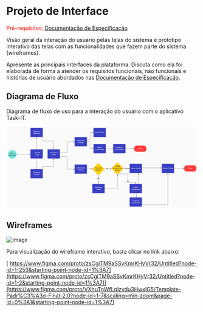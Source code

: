 
# Projeto de Interface

<span style="color:red">Pré-requisitos: <a href="2-Especificação do Projeto.md"> Documentação de Especificação</a></span>

Visão geral da interação do usuário pelas telas do sistema e protótipo interativo das telas com as funcionalidades que fazem parte do sistema (wireframes).

 Apresente as principais interfaces da plataforma. Discuta como ela foi elaborada de forma a atender os requisitos funcionais, não funcionais e histórias de usuário abordados nas <a href="2-Especificação do Projeto.md"> Documentação de Especificação</a>.

## Diagrama de Fluxo

Diagrama de fluxo de uso para a interação do usuário com o aplicativo Task-IT.

![image](https://github.com/ICEI-PUC-Minas-PMV-ADS/Pomodoro_List/blob/main/docs/img/Fluxograma.png)


## Wireframes

![image](https://user-images.githubusercontent.com/100178056/229307744-2cd40435-f88d-46be-afb6-1d561f8d2185.png)

Para visualização do wireframe interativo, basta clicar no link abaixo:

[
https://www.figma.com/proto/zsCgiTM9aSSvKmrKHyVr32/Untitled?node-id=1-253&starting-point-node-id=1%3A7](https://www.figma.com/proto/zsCgiTM9aSSvKmrKHyVr32/Untitled?node-id=1-2&starting-point-node-id=1%3A7)](https://www.figma.com/proto/VXhuTgWfLplzvdu3HwxlG5/Template-Padr%C3%A3o-Final-2.0?node-id=1-7&scaling=min-zoom&page-id=0%3A1&starting-point-node-id=1%3A7)
